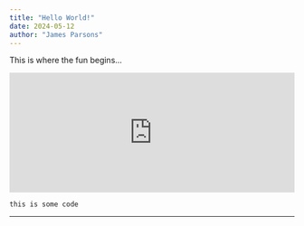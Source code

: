 ```yaml
---
title: "Hello World!"
date: 2024-05-12
author: "James Parsons"
---
```


This is where the fun begins...

<div style="width:100%;height:0;padding-bottom:42%;position:relative;"><iframe src="https://giphy.com/embed/zk0zTXQY5ukCs" width="100%" height="100%" style="position:absolute" frameBorder="0" class="giphy-embed" allowFullScreen></iframe></div>

`this is some code`


---